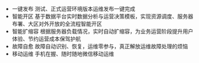- 一键发布
测试、正式运营环境版本运维发布一键完成
- 智能开区
基于数据平台实时数据分析与运营决策模板，实现资源调度、服务器布署、大区对外开放的全流程智能开区
- 智能扩缩容
根据服务器负载情况，实时自动扩缩容，为业务运营阶段提升用户体验、节约运营成本保驾护航
- 故障自愈
故障自动识别、恢复，运维零参与，真正解放运维故障处理的烦恼
- 移动运维
手机在握、随时随地微信移动运维